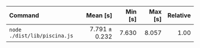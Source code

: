 | Command | Mean [s] | Min [s] | Max [s] | Relative |
|:---|---:|---:|---:|---:|
| `node ./dist/lib/piscina.js` | 7.791 ± 0.232 | 7.630 | 8.057 | 1.00 |
